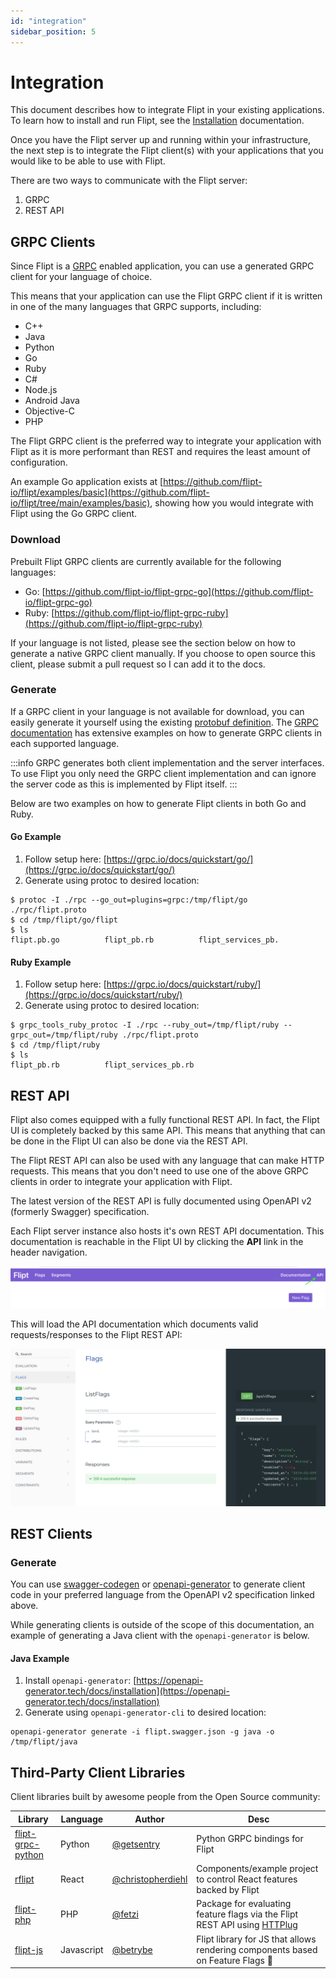 ```yaml
---
id: "integration"
sidebar_position: 5
---
```


# Integration

This document describes how to integrate Flipt in your existing applications. To learn how to install and run Flipt, see the [Installation](./installation) documentation.

Once you have the Flipt server up and running within your infrastructure, the next step is to integrate the Flipt client(s) with your applications that you would like to be able to use with Flipt.

There are two ways to communicate with the Flipt server:

1. GRPC
1. REST API

## GRPC Clients

Since Flipt is a [GRPC](https://grpc.io/) enabled application, you can use a generated GRPC client for your language of choice.

This means that your application can use the Flipt GRPC client if it is written in one of the many languages that GRPC supports, including:

- C++
- Java
- Python
- Go
- Ruby
- C#
- Node.js
- Android Java
- Objective-C
- PHP

The Flipt GRPC client is the preferred way to integrate your application with Flipt as it is more performant than REST and requires the least amount of configuration.

An example Go application exists at [https://github.com/flipt-io/flipt/examples/basic](https://github.com/flipt-io/flipt/tree/main/examples/basic), showing how you would integrate with Flipt using the Go GRPC client.

### Download

Prebuilt Flipt GRPC clients are currently available for the following languages:

- Go: [https://github.com/flipt-io/flipt-grpc-go](https://github.com/flipt-io/flipt-grpc-go)
- Ruby: [https://github.com/flipt-io/flipt-grpc-ruby](https://github.com/flipt-io/flipt-grpc-ruby)

If your language is not listed, please see the section below on how to generate a native GRPC client manually. If you choose to open source this client, please submit a pull request so I can add it to the docs.

### Generate

If a GRPC client in your language is not available for download, you can easily generate it yourself using the existing [protobuf definition](https://github.com/flipt-io/flipt/blob/main/rpc/flipt/flipt.proto). The [GRPC documentation](https://grpc.io/docs/) has extensive examples on how to generate GRPC clients in each supported language.

:::info
GRPC generates both client implementation and the server interfaces. To use Flipt you only need the GRPC client implementation and can ignore the server code as this is implemented by Flipt itself.
:::

Below are two examples on how to generate Flipt clients in both Go and Ruby.

#### Go Example

1. Follow setup here: [https://grpc.io/docs/quickstart/go/](https://grpc.io/docs/quickstart/go/)
2. Generate using protoc to desired location:

```console
$ protoc -I ./rpc --go_out=plugins=grpc:/tmp/flipt/go ./rpc/flipt.proto
$ cd /tmp/flipt/go/flipt
$ ls
flipt.pb.go          flipt_pb.rb          flipt_services_pb.
```

#### Ruby Example

1. Follow setup here: [https://grpc.io/docs/quickstart/ruby/](https://grpc.io/docs/quickstart/ruby/)
2. Generate using protoc to desired location:

```console
$ grpc_tools_ruby_protoc -I ./rpc --ruby_out=/tmp/flipt/ruby --grpc_out=/tmp/flipt/ruby ./rpc/flipt.proto
$ cd /tmp/flipt/ruby
$ ls
flipt_pb.rb          flipt_services_pb.rb
```

## REST API

Flipt also comes equipped with a fully functional REST API. In fact, the Flipt UI is completely backed by this same API. This means that anything that can be done in the Flipt UI can also be done via the REST API.

The Flipt REST API can also be used with any language that can make HTTP requests. This means that you don't need to use one of the above GRPC clients in order to integrate your application with Flipt.

The latest version of the REST API is fully documented using OpenAPI v2 (formerly Swagger) specification.

Each Flipt server instance also hosts it's own REST API documentation. This documentation is reachable in the Flipt UI by clicking the **API** link in the header navigation.

![Flipt API](img/integration/api.png)

This will load the API documentation which documents valid requests/responses to the Flipt REST API:

![Flipt API Docs](img/integration/docs.png)

## REST Clients

### Generate

You can use [swagger-codegen](https://github.com/swagger-api/swagger-codegen) or [openapi-generator](https://openapi-generator.tech/) to generate client code in your preferred language from the OpenAPI v2 specification linked above.

While generating clients is outside of the scope of this documentation, an example of generating a Java client with the `openapi-generator` is below.

#### Java Example

1. Install `openapi-generator`: [https://openapi-generator.tech/docs/installation](https://openapi-generator.tech/docs/installation)
1. Generate using `openapi-generator-cli` to desired location:

```console
openapi-generator generate -i flipt.swagger.json -g java -o /tmp/flipt/java
```

## Third-Party Client Libraries

Client libraries built by awesome people from the Open Source community:

| Library                                                             | Language   | Author                                                   | Desc                                                                                            |
| ------------------------------------------------------------------- | ---------- | -------------------------------------------------------- | ----------------------------------------------------------------------------------------------- |
| [flipt-grpc-python](https://github.com/getsentry/flipt-grpc-python) | Python     | [@getsentry](https://github.com/getsentry)               | Python GRPC bindings for Flipt                                                                  |
| [rflipt](https://github.com/christopherdiehl/rflipt)                | React      | [@christopherdiehl](https://github.com/christopherdiehl) | Components/example project to control React features backed by Flipt                            |
| [flipt-php](https://github.com/fetzi/flipt-php)                     | PHP        | [@fetzi](https://github.com/fetzi)                       | Package for evaluating feature flags via the Flipt REST API using [HTTPlug](http://httplug.io/) |
| [flipt-js](https://github.com/betrybe/flipt-js)                     | Javascript | [@betrybe](https://github.com/betrybe)                   | Flipt library for JS that allows rendering components based on Feature Flags 🎉                 |

